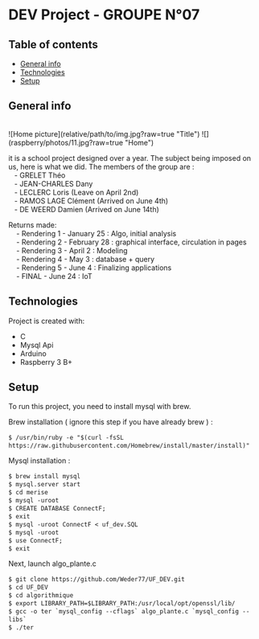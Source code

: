 # DEV Project - GROUPE N°07

## Table of contents
* [General info](#general-info)
* [Technologies](#technologies)
* [Setup](#setup)

## General info

<br />
![Home picture](relative/path/to/img.jpg?raw=true "Title") 
![](raspberry/photos/11.jpg?raw=true "Home")
<br />

it is a school project designed over a year. The subject being imposed on us, here is what we did. The members of the group are : <br>
&nbsp;&nbsp; - GRELET Théo <br />
&nbsp;&nbsp; - JEAN-CHARLES Dany<br />
&nbsp;&nbsp; - LECLERC Loris (Leave on April 2nd)<br />
&nbsp;&nbsp; - RAMOS LAGE Clément (Arrived on June 4th) <br />
&nbsp;&nbsp; - DE WEERD Damien (Arrived on June 14th) <br />


Returns made: <br />
&nbsp; &nbsp; - Rendering 1 - January 25 : Algo, initial analysis <br />
&nbsp; &nbsp; - Rendering 2 - February 28 : graphical interface, circulation in pages <br />
&nbsp; &nbsp; - Rendering 3 - April 2 : Modeling <br />
&nbsp; &nbsp; - Rendering 4 - May 3 : database + query <br />
&nbsp; &nbsp; - Rendering 5 - June 4 : Finalizing applications <br />
&nbsp; &nbsp; - FINAL - June 24 : IoT



## Technologies
Project is created with:
* C
* Mysql Api
* Arduino
* Raspberry 3 B+

	
## Setup
To run this project, you need to install mysql with brew.

Brew installation ( ignore this step if you have already brew ) :

```
$ /usr/bin/ruby -e "$(curl -fsSL https://raw.githubusercontent.com/Homebrew/install/master/install)" 
```

Mysql installation :

```
$ brew install mysql
$ mysql.server start
$ cd merise
$ mysql -uroot
$ CREATE DATABASE ConnectF;
$ exit
$ mysql -uroot ConnectF < uf_dev.SQL
$ mysql -uroot
$ use ConnectF;
$ exit
```

Next, launch algo_plante.c 

```
$ git clone https://github.com/Weder77/UF_DEV.git
$ cd UF_DEV
$ cd algorithmique
$ export LIBRARY_PATH=$LIBRARY_PATH:/usr/local/opt/openssl/lib/
$ gcc -o ter `mysql_config --cflags` algo_plante.c `mysql_config --libs` 
$ ./ter
```

